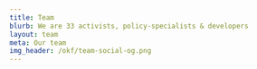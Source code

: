 ```yaml
---
title: Team
blurb: We are 33 activists, policy-specialists & developers
layout: team
meta: Our team
img_header: /okf/team-social-og.png
---
```

